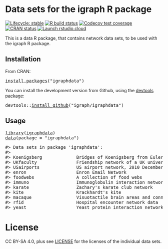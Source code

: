<!-- README.md is generated from README.Rmd. Please edit that file -->

# Data sets for the igraph R package

<!-- badges: start -->

[![Lifecycle: stable](https://img.shields.io/badge/lifecycle-stable-brightgreen.svg)](https://lifecycle.r-lib.org/articles/stages.html) [![R build status](https://github.com/igraph/igraphdata/workflows/rcc/badge.svg)](https://github.com/igraph/igraphdata/actions) [![Codecov test coverage](https://codecov.io/gh/igraph/igraphdata/branch/main/graph/badge.svg)](https://app.codecov.io/gh/igraph/igraphdata?branch=main) [![CRAN status](https://www.r-pkg.org/badges/version/igraphdata)](https://CRAN.R-project.org/package=igraphdata) [![Launch rstudio.cloud](https://img.shields.io/badge/rstudio-cloud-blue.svg)](https://rstudio.cloud/project/523482)

<!-- badges: end -->

This is a data R package, that contains network data sets, to be used with the igraph R package.

## Installation

From CRAN:

<pre class='chroma'>
<span><span class='nf'><a href='https://rdrr.io/r/utils/install.packages.html'>install.packages</a></span><span class='o'>(</span><span class='s'>"igraphdata"</span><span class='o'>)</span></span></pre>

You can install the development version from Github, using the [devtools package](https://github.com/r-lib/devtools):

<pre class='chroma'>
<span><span class='nf'>devtools</span><span class='nf'>::</span><span class='nf'><a href='https://remotes.r-lib.org/reference/install_github.html'>install_github</a></span><span class='o'>(</span><span class='s'>"igraph/igraphdata"</span><span class='o'>)</span></span></pre>

## Usage

<pre class='chroma'>
<span><span class='kr'><a href='https://rdrr.io/r/base/library.html'>library</a></span><span class='o'>(</span><span class='nv'><a href='https://igraph.org/'>igraphdata</a></span><span class='o'>)</span></span>
<span><span class='nf'><a href='https://rdrr.io/r/utils/data.html'>data</a></span><span class='o'>(</span>package <span class='o'>=</span> <span class='s'>"igraphdata"</span><span class='o'>)</span></span></pre>
<pre class='chroma'>
<span><span class='c'>#&gt; Data sets in package 'igraphdata':</span></span>
<span><span class='c'>#&gt; </span></span>
<span><span class='c'>#&gt; Koenigsberg             Bridges of Koenigsberg from Euler's times</span></span>
<span><span class='c'>#&gt; UKfaculty               Friendship network of a UK university faculty</span></span>
<span><span class='c'>#&gt; USairports              US airport network, 2010 December</span></span>
<span><span class='c'>#&gt; enron                   Enron Email Network</span></span>
<span><span class='c'>#&gt; foodwebs                A collection of food webs</span></span>
<span><span class='c'>#&gt; immuno                  Immunoglobulin interaction network</span></span>
<span><span class='c'>#&gt; karate                  Zachary's karate club network</span></span>
<span><span class='c'>#&gt; kite                    Krackhardt's kite</span></span>
<span><span class='c'>#&gt; macaque                 Visuotactile brain areas and connections</span></span>
<span><span class='c'>#&gt; rfid                    Hospital encounter network data</span></span>
<span><span class='c'>#&gt; yeast                   Yeast protein interaction network</span></span></pre>

# License

CC BY-SA 4.0, plus see [LICENSE](LICENSE) for the licenses of the individual data sets.
